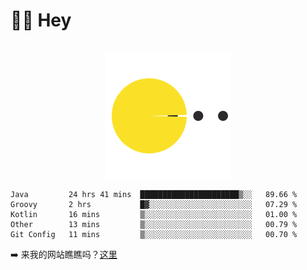 
# 👋🏻 Hey
<div align="center">
	<br>
	<img src="https://raw.githubusercontent.com/Aniket965/Aniket965/master/pacman.svg?sanitize=true" width="200" height="200">
	<br>
</div>

<!--START_SECTION:waka-->
```text
Java         24 hrs 41 mins  ██████████████████████▒░░   89.66 % 
Groovy       2 hrs           █▓░░░░░░░░░░░░░░░░░░░░░░░   07.29 % 
Kotlin       16 mins         ▒░░░░░░░░░░░░░░░░░░░░░░░░   01.00 % 
Other        13 mins         ▒░░░░░░░░░░░░░░░░░░░░░░░░   00.79 % 
Git Config   11 mins         ▒░░░░░░░░░░░░░░░░░░░░░░░░   00.70 % 
```
<!--END_SECTION:waka-->

 ➡️  来我的网站瞧瞧吗？[这里](https://www.shaolongfei.com)
